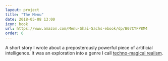 ```yaml
---
layout: project
title: "The Menu"
date: 2018-05-08 13:00
icon: book
url: https://www.amazon.com/Menu-Shai-Sachs-ebook/dp/B07CYFP8M4
order: 6
---
```


A short story I wrote about a preposterously powerful piece of artificial intelligence. It was an exploration into a genre I call [techno-magical realism](https://shaisachs.github.io/2018/05/05/the-menu.html).